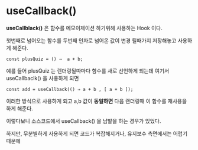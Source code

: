 # useCallback()

**useCallblack()** 은 함수를 메모이제이션 하기위해 사용하는 Hook 이다.

첫번째로 넘어오는 함수를 두번째 인자로 넘어온 값이 변경 될때가지 저장해놓고 사용하게 해준다.

```tsx
const plusQuiz = () ⇒  a + b;
```

예를 들어 plusQuiz 는 렌더링될따마다 함수를 새로 선언하게 되는데 여기서 useCallbaclk() 을 사용하게 되면

```tsx
const add = useCallback(() ⇒ a + b , [ a + b ]);
```

이러한 방식으로 사용하게 되고 a,b 값이 **동일하면** 다음 랜더링때 이 함수를 재사용을 하게 해준다.

이렇다보니 소스코드에서 useCallback() 을 남발을 하는 경우가 있었다.

하지만, 무분별하게 사용하게 되면 코드가 복잡해지거나, 유지보수 측면에서는 어렵기 때문에
